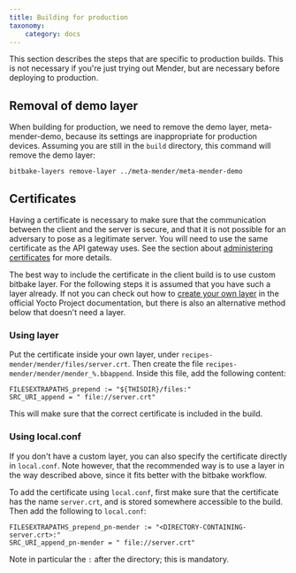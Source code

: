 ```yaml
---
title: Building for production
taxonomy:
    category: docs
---
```


This section describes the steps that are specific to production builds. This is not necessary if you're just trying out Mender, but are necessary before deploying to production.


## Removal of demo layer

When building for production, we need to remove the demo layer, meta-mender-demo, because its settings are inappropriate for production devices. Assuming you are still in the `build` directory, this command will remove the demo layer:

```
bitbake-layers remove-layer ../meta-mender/meta-mender-demo
```


## Certificates

Having a certificate is necessary to make sure that the communication between the client and the server is secure, and that it is not possible for an adversary to pose as a legitimate server. You will need to use the same certificate as the API gateway uses. See the section about [administering certificates](../../Administration/Certificates) for more details.

The best way to include the certificate in the client build is to use custom bitbake layer. For the following steps it is assumed that you have such a layer already. If not you can check out how to [create your own layer](http://www.yoctoproject.org/docs/latest/mega-manual/mega-manual.html#creating-your-own-layer) in the official Yocto Project documentation, but there is also an alternative method below that doesn't need a layer.

### Using layer

Put the certificate inside your own layer, under `recipes-mender/mender/files/server.crt`. Then create the file `recipes-mender/mender/mender_%.bbappend`. Inside this file, add the following content:

```
FILESEXTRAPATHS_prepend := "${THISDIR}/files:"
SRC_URI_append = " file://server.crt"
```

This will make sure that the correct certificate is included in the build.

### Using local.conf

If you don't have a custom layer, you can also specify the certificate directly in `local.conf`. Note however, that the recommended way is to use a layer in the way described above, since it fits better with the bitbake workflow.

To add the certificate using `local.conf`, first make sure that the certificate has the name `server.crt`, and is stored somewhere accessible to the build. Then add the following to `local.conf`:

```
FILESEXTRAPATHS_prepend_pn-mender := "<DIRECTORY-CONTAINING-server.crt>:"
SRC_URI_append_pn-mender = " file://server.crt"
```

Note in particular the `:` after the directory; this is mandatory.
